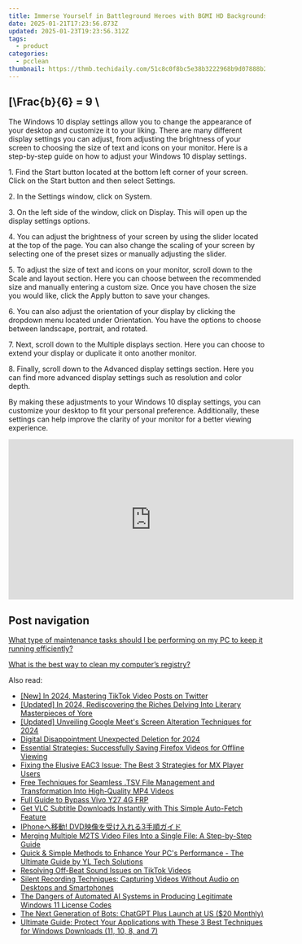 ```yaml
---
title: Immerse Yourself in Battleground Heroes with BGMI HD Backgrounds – Premium Visuals by YL Software
date: 2025-01-21T17:23:56.873Z
updated: 2025-01-23T19:23:56.312Z
tags:
  - product
categories:
  - pcclean
thumbnail: https://thmb.techidaily.com/51c8c0f8bc5e38b3222968b9d07888b2af3d71ae1414dd0e4e4eff08dd69bb83.jpg
---
```


## \[\Frac{b}{6} = 9 \

The Windows 10 display settings allow you to change the appearance of your desktop and customize it to your liking. There are many different display settings you can adjust, from adjusting the brightness of your screen to choosing the size of text and icons on your monitor. Here is a step-by-step guide on how to adjust your Windows 10 display settings. 

1\. Find the Start button located at the bottom left corner of your screen. Click on the Start button and then select Settings.

2\. In the Settings window, click on System.

3\. On the left side of the window, click on Display. This will open up the display settings options. 

4\. You can adjust the brightness of your screen by using the slider located at the top of the page. You can also change the scaling of your screen by selecting one of the preset sizes or manually adjusting the slider.

5\. To adjust the size of text and icons on your monitor, scroll down to the Scale and layout section. Here you can choose between the recommended size and manually entering a custom size. Once you have chosen the size you would like, click the Apply button to save your changes.

6\. You can also adjust the orientation of your display by clicking the dropdown menu located under Orientation. You have the options to choose between landscape, portrait, and rotated.

7\. Next, scroll down to the Multiple displays section. Here you can choose to extend your display or duplicate it onto another monitor.

8\. Finally, scroll down to the Advanced display settings section. Here you can find more advanced display settings such as resolution and color depth. 

By making these adjustments to your Windows 10 display settings, you can customize your desktop to fit your personal preference. Additionally, these settings can help improve the clarity of your monitor for a better viewing experience.

<!-- affiliate ads begin -->
<iframe width="560" height="315" src="https://www.youtube.com/embed/jjGL9wFdlbo?si=Vb1JgZqRXNc03UGG" title="YouTube video player" frameborder="0" allow="accelerometer; autoplay; clipboard-write; encrypted-media; gyroscope; picture-in-picture; web-share" referrerpolicy="strict-origin-when-cross-origin" allowfullscreen></iframe>
<!-- affiliate ads end -->

## Post navigation

[What type of maintenance tasks should I be performing on my PC to keep it running efficiently?](https://tools.techidaily.com/pcclean/products/)

[What is the best way to clean my computer’s registry?](https://tools.techidaily.com/pcclean/products/)

<ins class="adsbygoogle"
     style="display:block"
     data-ad-format="autorelaxed"
     data-ad-client="ca-pub-7571918770474297"
     data-ad-slot="1223367746"></ins>

<ins class="adsbygoogle"
     style="display:block"
     data-ad-client="ca-pub-7571918770474297"
     data-ad-slot="8358498916"
     data-ad-format="auto"
     data-full-width-responsive="true"></ins>

<span class="atpl-alsoreadstyle">Also read:</span>
<div><ul>
<li><a href="https://twitter-clips.techidaily.com/new-in-2024-mastering-tiktok-video-posts-on-twitter/"><u>[New] In 2024, Mastering TikTok Video Posts on Twitter</u></a></li>
<li><a href="https://instagram-clips.techidaily.com/updated-in-2024-rediscovering-the-riches-delving-into-literary-masterpieces-of-yore/"><u>[Updated] In 2024, Rediscovering the Riches Delving Into Literary Masterpieces of Yore</u></a></li>
<li><a href="https://screen-mirroring-recording.techidaily.com/updated-unveiling-google-meets-screen-alteration-techniques-for-2024/"><u>[Updated] Unveiling Google Meet's Screen Alteration Techniques for 2024</u></a></li>
<li><a href="https://facebook-video-recording.techidaily.com/digital-disappointment-unexpected-deletion-for-2024/"><u>Digital Disappointment Unexpected Deletion for 2024</u></a></li>
<li><a href="https://discover-able.techidaily.com/essential-strategies-successfully-saving-firefox-videos-for-offline-viewing/"><u>Essential Strategies: Successfully Saving Firefox Videos for Offline Viewing</u></a></li>
<li><a href="https://discover-able.techidaily.com/fixing-the-elusive-eac3-issue-the-best-3-strategies-for-mx-player-users/"><u>Fixing the Elusive EAC3 Issue: The Best 3 Strategies for MX Player Users</u></a></li>
<li><a href="https://discover-able.techidaily.com/free-techniques-for-seamless-tsv-file-management-and-transformation-into-high-quality-mp4-videos/"><u>Free Techniques for Seamless .TSV File Management and Transformation Into High-Quality MP4 Videos</u></a></li>
<li><a href="https://bypass-frp.techidaily.com/full-guide-to-bypass-vivo-y27-4g-frp-by-drfone-android/"><u>Full Guide to Bypass Vivo Y27 4G FRP</u></a></li>
<li><a href="https://discover-able.techidaily.com/get-vlc-subtitle-downloads-instantly-with-this-simple-auto-fetch-feature/"><u>Get VLC Subtitle Downloads Instantly with This Simple Auto-Fetch Feature</u></a></li>
<li><a href="https://discover-able.techidaily.com/iphone-dvd3/"><u>IPhoneへ移動! DVD映像を受け入れる3手順ガイド</u></a></li>
<li><a href="https://discover-able.techidaily.com/merging-multiple-m2ts-video-files-into-a-single-file-a-step-by-step-guide/"><u>Merging Multiple M2TS Video Files Into a Single File: A Step-by-Step Guide</u></a></li>
<li><a href="https://win-info.techidaily.com/quick-and-simple-methods-to-enhance-your-pcs-performance-the-ultimate-guide-by-yl-tech-solutions/"><u>Quick & Simple Methods to Enhance Your PC's Performance - The Ultimate Guide by YL Tech Solutions</u></a></li>
<li><a href="https://discover-able.techidaily.com/resolving-off-beat-sound-issues-on-tiktok-videos/"><u>Resolving Off-Beat Sound Issues on TikTok Videos</u></a></li>
<li><a href="https://discover-able.techidaily.com/silent-recording-techniques-capturing-videos-without-audio-on-desktops-and-smartphones/"><u>Silent Recording Techniques: Capturing Videos Without Audio on Desktops and Smartphones</u></a></li>
<li><a href="https://tech-haven.techidaily.com/the-dangers-of-automated-ai-systems-in-producing-legitimate-windows-11-license-codes/"><u>The Dangers of Automated AI Systems in Producing Legitimate Windows 11 License Codes</u></a></li>
<li><a href="https://tech-haven.techidaily.com/the-next-generation-of-bots-chatgpt-plus-launch-at-us-20-monthly/"><u>The Next Generation of Bots: ChatGPT Plus Launch at US ($20 Monthly)</u></a></li>
<li><a href="https://discover-exceptional.techidaily.com/ultimate-guide-protect-your-applications-with-these-3-best-techniques-for-windows-downloads-11-10-8-and-7/"><u>Ultimate Guide: Protect Your Applications with These 3 Best Techniques for Windows Downloads (11, 10, 8, and 7)</u></a></li>
</ul></div>

